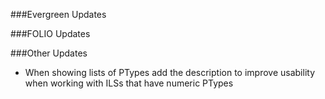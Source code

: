 ###Evergreen Updates

###FOLIO Updates

###Other Updates
- When showing lists of PTypes add the description to improve usability when working with ILSs that have numeric PTypes